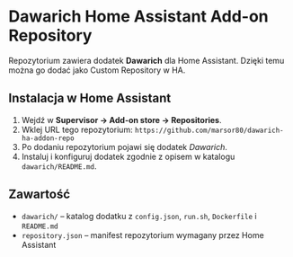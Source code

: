 # Dawarich Home Assistant Add-on Repository

Repozytorium zawiera dodatek **Dawarich** dla Home Assistant. Dzięki temu można go dodać jako Custom Repository w HA.

## Instalacja w Home Assistant
1. Wejdź w **Supervisor → Add-on store → Repositories**.
2. Wklej URL tego repozytorium: `https://github.com/marsor80/dawarich-ha-addon-repo`
3. Po dodaniu repozytorium pojawi się dodatek *Dawarich*.
4. Instaluj i konfiguruj dodatek zgodnie z opisem w katalogu `dawarich/README.md`.

## Zawartość
- `dawarich/` – katalog dodatku z `config.json`, `run.sh`, `Dockerfile` i `README.md`
- `repository.json` – manifest repozytorium wymagany przez Home Assistant
